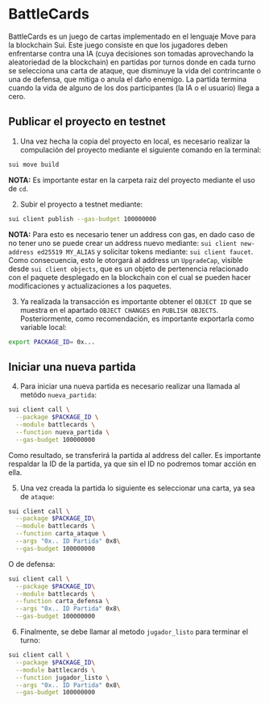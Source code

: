 # BattleCards
BattleCards es un juego de cartas implementado en el lenguaje Move para la blockchain Sui. Este juego consiste en que los jugadores deben enfrentarse contra una IA (cuya decisiones son tomadas aprovechando la aleatoriedad de la blockchain) en partidas por turnos donde en cada turno se selecciona una carta de ataque, que disminuye la vida del contrincante o una de defensa, que mitiga o anula el daño enemigo. La partida termina cuando la vida de alguno de los dos participantes (la IA o el usuario) llega a cero.

## Publicar el proyecto en testnet
1. Una vez hecha la copia del proyecto en local, es necesario realizar la compulación del proyecto mediante el siguiente comando en la terminal: 

```bash
sui move build

```

**NOTA:** Es importante estar en la carpeta raiz del proyecto mediante el uso de `cd`.

2. Subir el proyecto a testnet mediante:

```bash
sui client publish --gas-budget 100000000
```

**NOTA:** Para esto es necesario tener un address con gas, en dado caso de no tener uno se puede crear un address nuevo mediante: `sui client new-address ed25519 MY_ALIAS` y solicitar tokens mediante: `sui client faucet`. Como consecuencia, esto le otorgará al address un `UpgradeCap`, visible desde `sui client objects`, que es un objeto de pertenencia relacionado con el paquete desplegado en la blockchain con el cual se pueden hacer modificaciones y actualizaciones a los paquetes.

3. Ya realizada la transacción es importante obtener el `OBJECT ID` que se muestra en el apartado `OBJECT CHANGES` en `PUBLISH OBJECTS`. Posteriormente, como recomendación, es importante exportarla como variable local:
```bash
export PACKAGE_ID= 0x...
```

## Iniciar una nueva partida 
4. Para iniciar una nueva partida es necesario realizar una llamada al metódo `nueva_partida`:
```bash
sui client call \
  --package $PACKAGE_ID \
  --module battlecards \
  --function nueva_partida \
  --gas-budget 100000000
```

Como resultado, se transferirá la partida al address del caller. Es importante respaldar la ID de la partida, ya que sin el ID no podremos tomar acción en ella.

5. Una vez creada la partida lo siguiente es seleccionar una carta, ya sea de `ataque`:
```bash
sui client call \
  --package $PACKAGE_ID\
  --module battlecards \
  --function carta_ataque \
  --args "0x.. ID Partida" 0x8\
  --gas-budget 100000000
```

O de defensa:
```bash
sui client call \
  --package $PACKAGE_ID\
  --module battlecards \
  --function carta_defensa \
  --args "0x.. ID Partida" 0x8\
  --gas-budget 100000000
```

6. Finalmente, se debe llamar al metodo `jugador_listo` para terminar el turno:
```bash
sui client call \
  --package $PACKAGE_ID\
  --module battlecards \
  --function jugador_listo \
  --args "0x.. ID Partida" 0x8\
  --gas-budget 100000000
```
